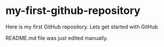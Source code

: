 # my-first-github-repository
Here is my first GitHub repository. Lets get started with GitHub

README.md file was just edited manually.
